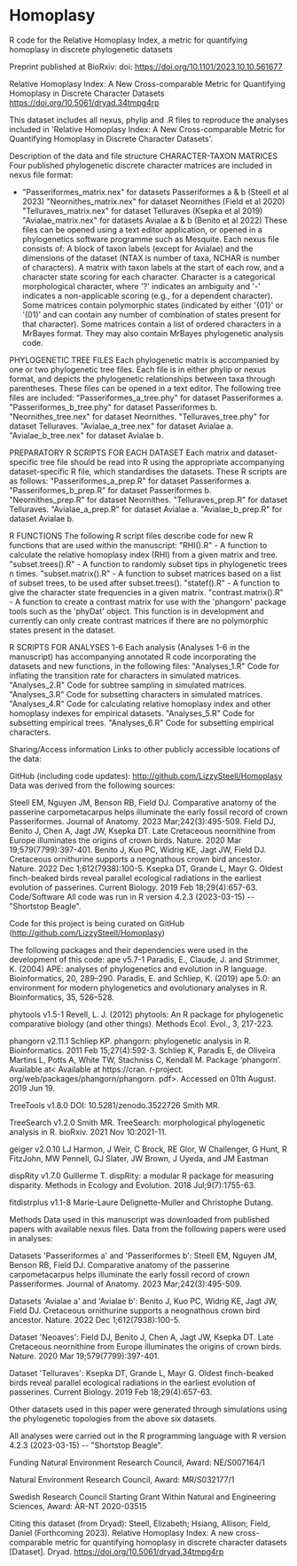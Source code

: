 # Homoplasy
R code for the Relative Homoplasy Index, a metric for quantifying homoplasy in discrete phylogenetic datasets

Preprint published at BioRxiv: doi: https://doi.org/10.1101/2023.10.10.561677

Relative Homoplasy Index: A New Cross-comparable Metric for Quantifying Homoplasy in Discrete Character Datasets
https://doi.org/10.5061/dryad.34tmpg4rp

This dataset includes all nexus, phylip and .R files to reproduce the analyses included in 'Relative Homoplasy Index: A New Cross-comparable Metric for Quantifying Homoplasy in Discrete Character Datasets'.

Description of the data and file structure
CHARACTER-TAXON MATRICES
Four published phylogenetic discrete character matrices are included in nexus file format:
- "Passeriformes_matrix.nex" for datasets Passeriformes a & b (Steell et al 2023)
"Neornithes_matrix.nex" for dataset Neornithes (Field et al 2020)
"Telluraves_matrix.nex" for dataset Telluraves (Ksepka et al 2019)
"Avialae_matrix.nex" for datasets Avialae a & b (Benito et al 2022)
These files can be opened using a text editor application, or opened in a phylogenetics software programme such as Mesquite. Each nexus file consists of:
A block of taxon labels (except for Avialae) and the dimensions of the dataset (NTAX is number of taxa, NCHAR is number of characters).
A matrix with taxon labels at the start of each row, and a character state scoring for each character. Character is a categorical morphological character, where '?' indicates an ambiguity and '-' indicates a non-applicable scoring (e.g., for a dependent character). Some matrices contain polymorphic states (indicated by either '{01}' or '(01)' and can contain any number of combination of states present for that character).
Some matrices contain a list of ordered characters in a MrBayes format. They may also contain MrBayes phylogenetic analysis code.

PHYLOGENETIC TREE FILES
Each phylogenetic matrix is accompanied by one or two phylogenetic tree files. Each file is in either phylip or nexus format, and depicts the phylogenetic relationships between taxa through parentheses. These files can be opened in a text editor.
The following tree files are included:
"Passeriformes_a_tree.phy" for dataset Passeriformes a.
"Passeriformes_b_tree.phy" for dataset Passeriformes b.
"Neornithes_tree.nex" for dataset Neornithes.
"Telluraves_tree.phy" for dataset Telluraves.
"Avialae_a_tree.nex" for dataset Avialae a.
"Avialae_b_tree.nex" for dataset Avialae b.

PREPARATORY R SCRIPTS FOR EACH DATASET
Each matrix and dataset-specific tree file should be read into R using the appropriate accompanying dataset-specific R file, which standardises the datasets. These R scripts are as follows:
"Passeriformes_a_prep.R" for dataset Passeriformes a.
"Passeriformes_b_prep.R" for dataset Passeriformes b.
"Neornithes_prep.R" for dataset Neornithes.
"Telluraves_prep.R" for dataset Telluraves.
"Avialae_a_prep.R" for dataset Avialae a.
"Avialae_b_prep.R" for dataset Avialae b.

R FUNCTIONS
The following R script files describe code for new R functions that are used within the manuscript:
"RHI().R" - A function to calculate the relative homoplasy index (RHI) from a given matrix and tree.
"subset.trees().R" - A function to randomly subset tips in phylogenetic trees n times.
"subset.matrix().R" - A function to subset matrices based on a list of subset trees, to be used after subset.trees().
"statef().R" - A function to give the character state frequencies in a given matrix.
"contrast.matrix().R" - A function to create a contrast matrix for use with the 'phangorn' package tools such as the 'phyDat' object. This function is in development and currently can only create contrast matrices if there are no polymorphic states present in the dataset.

R SCRIPTS FOR ANALYSES 1-6
Each analysis (Analyses 1-6 in the manuscript) has accompanying annotated R code incorporating the datasets and new functions, in the following files:
"Analyses_1.R" Code for inflating the transition rate for characters in simulated matrices.
"Analyses_2.R" Code for subtree sampling in simulated matrices.
"Analyses_3.R" Code for subsetting characters in simulated matrices.
"Analyses_4.R" Code for calculating relative homoplasy index and other homoplasy indexes for empirical datasets.
"Analyses_5.R" Code for subsetting empirical trees.
"Analyses_6.R" Code for subsetting empirical characters.

Sharing/Access information
Links to other publicly accessible locations of the data:

GitHub (including code updates): http://github.com/LizzySteell/Homoplasy
Data was derived from the following sources:

Steell EM, Nguyen JM, Benson RB, Field DJ. Comparative anatomy of the passerine carpometacarpus helps illuminate the early fossil record of crown Passeriformes. Journal of Anatomy. 2023 Mar;242(3):495-509.
Field DJ, Benito J, Chen A, Jagt JW, Ksepka DT. Late Cretaceous neornithine from Europe illuminates the origins of crown birds. Nature. 2020 Mar 19;579(7799):397-401.
Benito J, Kuo PC, Widrig KE, Jagt JW, Field DJ. Cretaceous ornithurine supports a neognathous crown bird ancestor. Nature. 2022 Dec 1;612(7938):100-5.
Ksepka DT, Grande L, Mayr G. Oldest finch-beaked birds reveal parallel ecological radiations in the earliest evolution of passerines. Current Biology. 2019 Feb 18;29(4):657-63.
Code/Software
All code was run in R version 4.2.3 (2023-03-15) -- "Shortstop Beagle".

Code for this project is being curated on GitHub (http://github.com/LizzySteell/Homoplasy)

The following packages and their dependencies were used in the development of this code:
ape v5.7-1
Paradis, E., Claude, J. and Strimmer, K. (2004) APE: analyses of phylogenetics and evolution in R language. Bioinformatics, 20, 289–290.
Paradis, E. and Schliep, K. (2019) ape 5.0: an environment for modern phylogenetics and evolutionary analyses in R. Bioinformatics, 35, 526–528.

phytools v1.5-1
Revell, L. J. (2012) phytools: An R package for phylogenetic comparative biology (and other things). Methods Ecol. Evol., 3, 217-223.

phangorn v2.11.1
Schliep KP. phangorn: phylogenetic analysis in R. Bioinformatics. 2011 Feb 15;27(4):592-3.
Schliep K, Paradis E, de Oliveira Martins L, Potts A, White TW, Stachniss C, Kendall M. Package ‘phangorn’. Available at< Available at https://cran. r-project. org/web/packages/phangorn/phangorn. pdf>. Accessed on 01th August. 2019 Jun 19.

TreeTools v1.8.0
DOI: 10.5281/zenodo.3522726
Smith MR.

TreeSearch v1.2.0
Smith MR. TreeSearch: morphological phylogenetic analysis in R. bioRxiv. 2021 Nov 10:2021-11.

geiger v2.0.10
LJ Harmon, J Weir, C Brock, RE Glor, W Challenger, G Hunt, R FitzJohn, MW Pennell, GJ Slater, JW Brown, J Uyeda, and JM Eastman

dispRity v1.7.0
Guillerme T. dispRity: a modular R package for measuring disparity. Methods in Ecology and Evolution. 2018 Jul;9(7):1755-63.

fitdistrplus v1.1-8
Marie-Laure Delignette-Muller and Christophe Dutang.

Methods
Data used in this manuscript was downloaded from published papers with available nexus files. Data from the following papers were used in analyses:

Datasets 'Passeriformes a' and 'Passeriformes b': Steell EM, Nguyen JM, Benson RB, Field DJ. Comparative anatomy of the passerine carpometacarpus helps illuminate the early fossil record of crown Passeriformes. Journal of Anatomy. 2023 Mar;242(3):495-509.

Datasets 'Avialae a' and 'Avialae b': Benito J, Kuo PC, Widrig KE, Jagt JW, Field DJ. Cretaceous ornithurine supports a neognathous crown bird ancestor. Nature. 2022 Dec 1;612(7938):100-5.

Dataset 'Neoaves': Field DJ, Benito J, Chen A, Jagt JW, Ksepka DT. Late Cretaceous neornithine from Europe illuminates the origins of crown birds. Nature. 2020 Mar 19;579(7799):397-401.

Dataset 'Telluraves': Ksepka DT, Grande L, Mayr G. Oldest finch-beaked birds reveal parallel ecological radiations in the earliest evolution of passerines. Current Biology. 2019 Feb 18;29(4):657-63.

Other datasets used in this paper were generated through simulations using the phylogenetic topologies from the above six datasets.

All analyses were carried out in the R programming language with R version 4.2.3 (2023-03-15) -- "Shortstop Beagle".

Funding
Natural Environment Research Council, Award: NE/S007164/1

Natural Environment Research Council, Award: MR/S032177/1

Swedish Research Council Starting Grant Within Natural and Engineering Sciences, Award: ÄR-NT 2020-03515

Citing this dataset (from Dryad): Steell, Elizabeth; Hsiang, Allison; Field, Daniel (Forthcoming 2023). Relative Homoplasy Index: A new cross-comparable metric for quantifying homoplasy in discrete character datasets [Dataset]. Dryad. https://doi.org/10.5061/dryad.34tmpg4rp
